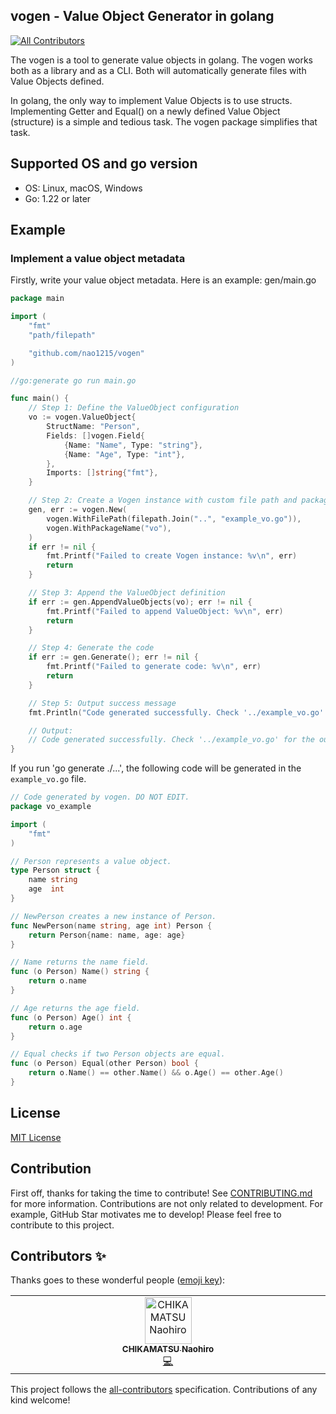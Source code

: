 ## vogen - Value Object Generator in golang
<!-- ALL-CONTRIBUTORS-BADGE:START - Do not remove or modify this section -->
[![All Contributors](https://img.shields.io/badge/all_contributors-1-orange.svg?style=flat-square)](#contributors-)
<!-- ALL-CONTRIBUTORS-BADGE:END -->

The vogen is a tool to generate value objects in golang. The vogen works both as a library and as a CLI. Both will automatically generate files with Value Objects defined.
  
In golang, the only way to implement Value Objects is to use structs. Implementing Getter and Equal() on a newly defined Value Object (structure) is a simple and tedious task. The vogen package simplifies that task.

## Supported OS and go version
- OS: Linux, macOS, Windows
- Go: 1.22 or later

## Example
### Implement a value object metadata

Firstly, write your value object metadata. Here is an example: gen/main.go

```go
package main

import (
	"fmt"
	"path/filepath"

	"github.com/nao1215/vogen"
)

//go:generate go run main.go

func main() {
	// Step 1: Define the ValueObject configuration
	vo := vogen.ValueObject{
		StructName: "Person",
		Fields: []vogen.Field{
			{Name: "Name", Type: "string"},
			{Name: "Age", Type: "int"},
		},
		Imports: []string{"fmt"},
	}

	// Step 2: Create a Vogen instance with custom file path and package name
	gen, err := vogen.New(
		vogen.WithFilePath(filepath.Join("..", "example_vo.go")),
		vogen.WithPackageName("vo"),
	)
	if err != nil {
		fmt.Printf("Failed to create Vogen instance: %v\n", err)
		return
	}

	// Step 3: Append the ValueObject definition
	if err := gen.AppendValueObjects(vo); err != nil {
		fmt.Printf("Failed to append ValueObject: %v\n", err)
		return
	}

	// Step 4: Generate the code
	if err := gen.Generate(); err != nil {
		fmt.Printf("Failed to generate code: %v\n", err)
		return
	}

	// Step 5: Output success message
	fmt.Println("Code generated successfully. Check '../example_vo.go' for the output.")

	// Output:
	// Code generated successfully. Check '../example_vo.go' for the output.
}
```

If you run 'go generate ./...', the following code will be generated in the `example_vo.go` file.

```go
// Code generated by vogen. DO NOT EDIT.
package vo_example

import (
	"fmt"
)

// Person represents a value object.
type Person struct {
	name string
	age  int
}

// NewPerson creates a new instance of Person.
func NewPerson(name string, age int) Person {
	return Person{name: name, age: age}
}

// Name returns the name field.
func (o Person) Name() string {
	return o.name
}

// Age returns the age field.
func (o Person) Age() int {
	return o.age
}

// Equal checks if two Person objects are equal.
func (o Person) Equal(other Person) bool {
	return o.Name() == other.Name() && o.Age() == other.Age()
}
```

## License

[MIT License](./LICENSE)

## Contribution

First off, thanks for taking the time to contribute! See [CONTRIBUTING.md](./CONTRIBUTING.md) for more information. Contributions are not only related to development. For example, GitHub Star motivates me to develop! Please feel free to contribute to this project.


## Contributors ✨

Thanks goes to these wonderful people ([emoji key](https://allcontributors.org/docs/en/emoji-key)):

<!-- ALL-CONTRIBUTORS-LIST:START - Do not remove or modify this section -->
<!-- prettier-ignore-start -->
<!-- markdownlint-disable -->
<table>
  <tbody>
    <tr>
      <td align="center" valign="top" width="14.28%"><a href="https://debimate.jp/"><img src="https://avatars.githubusercontent.com/u/22737008?v=4?s=75" width="75px;" alt="CHIKAMATSU Naohiro"/><br /><sub><b>CHIKAMATSU Naohiro</b></sub></a><br /><a href="https://github.com/nao1215/vogen/commits?author=nao1215" title="Code">💻</a></td>
    </tr>
  </tbody>
</table>

<!-- markdownlint-restore -->
<!-- prettier-ignore-end -->

<!-- ALL-CONTRIBUTORS-LIST:END -->

This project follows the [all-contributors](https://github.com/all-contributors/all-contributors) specification. Contributions of any kind welcome!
